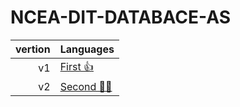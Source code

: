 # NCEA-DIT-DATABACE-AS
| vertion | Languages |
|-----:|-----------|
|     v1|[First 👍 ](https://github.com/Notliam99/NCEA-DIT-DATABACE-AS/releases/tag/v1.0)|
|     v2|[Second 👍🏿](https://github.com/Notliam99/NCEA-DIT-DATABACE-AS/releases/tag/v1.0)|
